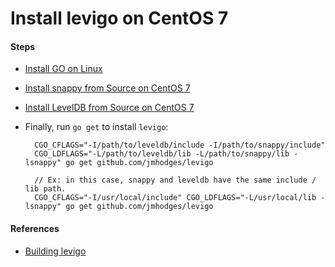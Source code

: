 # Install levigo on CentOS 7

#### Steps
* [Install GO on Linux](https://github.com/northbright/Notes/blob/master/Golang/Install/Install_GO_on_Linux.md)

* [Install snappy from Source on CentOS 7](install-snappy-from-source-on-centos-7.md)

* [Install LevelDB from Source on CentOS 7](https://github.com/northbright/Notes/blob/master/leveldb/install-leveldb-from-source-on-centos-7.md)

* Finally, run `go get` to install `levigo`:  

        CGO_CFLAGS="-I/path/to/leveldb/include -I/path/to/snappy/include"
        CGO_LDFLAGS="-L/path/to/leveldb/lib -L/path/to/snappy/lib -lsnappy" go get github.com/jmhodges/levigo

        // Ex: in this case, snappy and leveldb have the same include / lib path.
        CGO_CFLAGS="-I/usr/local/include" CGO_LDFLAGS="-L/usr/local/lib -lsnappy" go get github.com/jmhodges/levigo

#### References
* [Building levigo](https://github.com/jmhodges/levigo#building)

